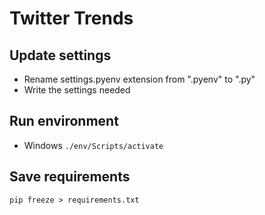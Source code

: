 # Twitter Trends

## Update settings
- Rename settings.pyenv extension from ".pyenv" to ".py"
- Write the settings needed

## Run environment
- Windows
`./env/Scripts/activate`

## Save requirements
`pip freeze > requirements.txt`
